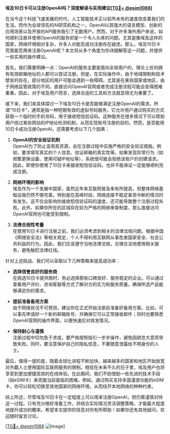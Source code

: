**埃及10日卡可以注册OpenAI吗？深度解读与实用建议[[TG💪+ @esim1088](https://t.me/s/esim1088)]**

在当今这个科技飞速发展的时代，人工智能技术正以前所未有的速度改变着我们的生活。而作为全球领先的AI研究机构之一，OpenAI以其强大的语言模型、创新的应用场景以及开放的API服务吸引了无数用户。然而，对于许多海外用户来说，如何顺利注册并使用OpenAI的服务却是一个令人头疼的问题。尤其是像埃及这样的国家，网络环境相对复杂，许多人对能否成功注册存在疑虑。那么，埃及10日卡究竟能否用来注册OpenAI呢？本文将从多个角度为你详细解答这一问题，并提供一些实用的操作建议。

首先，我们需要明确一点：OpenAI的服务主要是面向全球用户的，理论上任何拥有有效邮箱地址的人都可以尝试注册。但是，在实际操作中，由于地域限制和技术壁垒的存在，部分地区的用户可能会遇到一些障碍。尤其是在某些国家或地区，由于网络监管政策的不同，直接访问OpenAI官网或者完成注册流程可能会变得困难重重。因此，对于埃及用户而言，选择合适的工具和方法就显得尤为重要了。

接下来，我们来具体探讨一下埃及10日卡是否能够满足注册OpenAI的需求。所谓“10日卡”，通常是指一种短期有效的虚拟号码服务，它允许用户通过购买的方式获取一个临时的手机号码，用于接收短信验证码。这种服务在很多情况下可以帮助用户绕过某些网站的IP地址检测机制，从而实现账号注册的目的。然而，是否能用10日卡成功注册OpenAI，还需要考虑以下几个因素：

1. **OpenAI的安全验证机制**  
   OpenAI为了防止滥用其资源，会在注册过程中实施严格的安全验证措施。例如，要求填写真实的个人信息、验证邮箱的真实性等。如果发现异常行为（如频繁更换设备、使用可疑IP地址等），系统很可能会拒绝该账户的创建请求。因此，即使你使用了10日卡来接收短信验证码，也并不能保证一定能够顺利完成注册。

2. **网络环境的影响**  
   埃及作为一个发展中国家，虽然近年来互联网普及率有所提高，但整体网络基础设施仍然不够完善。特别是在高峰时段，网络连接不稳定甚至中断的情况时有发生。这不仅会影响你接收短信验证码的速度，还可能导致整个注册过程失败。此外，如果你所在的区域存在较为严格的网络审查制度，那么直接访问OpenAI官网也可能受到限制。

3. **法律合规性考量**  
   在使用10日卡进行注册之前，我们必须考虑到相关的法律法规问题。根据中国《网络安全法》等相关规定，个人不得利用互联网从事危害国家安全、社会公共利益的行为。因此，我们应该遵守当地法律法规，合理合法地使用相关服务，避免触犯法律红线。

针对上述挑战，我们可以采取以下几种策略来提高成功率：

- **选择信誉良好的服务商**  
   在挑选10日卡提供商时，务必选择那些口碑良好、服务稳定的企业。可以通过查看用户评价、咨询客服等方式了解对方的实力和服务质量，确保所选产品能够满足你的需求。

- **提前准备备用方案**  
   由于网络状况不可预测，建议你在正式开始注册前准备好备用方案。比如，可以事先申请好一个新的邮箱账号，并确保它可以正常接收邮件；同时也要熟悉OpenAI官网的操作界面，以便快速应对突发情况。

- **保持耐心与谨慎**  
   注册过程中切勿急于求成，要严格按照指引一步步操作，避免因疏忽大意而导致失败。同时，要注意保护自己的隐私信息，不要随意泄露给不明身份的人士。

最后，值得一提的是，随着全球化进程不断加快，越来越多的国家和地区开始放宽对外籍人士使用国际互联网服务的限制。相信在未来不久的日子里，埃及用户也将享受到更加便捷高效的在线体验。在此期间，我们不妨借助一些先进的技术手段（如eSIM卡）来克服当前面临的困难。例如，通过购买支持多国漫游功能的eSIM卡，你可以轻松切换至其他国家的网络环境，从而绕开本地网络的种种约束。

综上所述，尽管埃及10日卡在一定程度上可以用来注册OpenAI，但仍需谨慎对待这一过程。只有充分做好准备工作，并结合实际情况灵活调整策略，才能最大程度地提升成功的概率。希望本文提供的信息对你有所帮助！如果你还有其他疑问，欢迎随时留言讨论。

[[TG💪+ @esim1088](https://t.me/s/esim1088) ![Image](https://i.postimg.cc/4NQfJmqS/Snipaste-2025-05-13-00-14-12.png)]